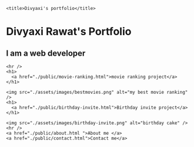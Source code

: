 
<!-- TODO 1: Create the HTML Boilerplate -->
<!DOCTYPE html>
<html lang="en">
  <head>
    <meta charset="UTF-8" />

    <title>Divyaxi's portfolio</title>
  </head>
  <style>
    img {
      width: 500px;
    }
  </style>
  <body>
    <h1>Divyaxi Rawat's Portfolio</h1>
    <h2>I am a web developer</h2>

    <hr />
    <h1>
      <a href="./public/movie-ranking.html">movie ranking project</a>
    </h1>

    <img src="./assets/images/bestmovies.png" alt="my best movie ranking" />
    <h1>
      <a href="./public/birthday-invite.html">Birthday invite project</a>
    </h1>

    <img src="./assets/images/birthday-invite.png" alt="birthday cake" />
    <hr />
    <a href="./public/about.html ">About me </a>
    <a href="./public/contact.html">Contact me</a>
  </body>
</html>

